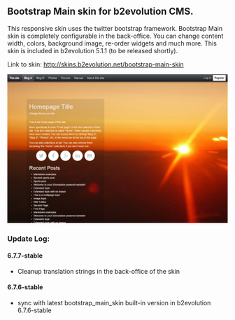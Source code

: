 ## Bootstrap Main skin for b2evolution CMS.

This responsive skin uses the twitter bootstrap framework. Bootstrap Main skin is completely configurable in the back-office. You can change content width, colors, background image, re-order widgets and much more.
This skin is included in b2evolution 5.1.1 (to be released shortly).

Link to skin: http://skins.b2evolution.net/bootstrap-main-skin

<img src="bootstrap-main.png"/>

### Update Log:

#### 6.7.7-stable
- Cleanup translation strings in the back-office of the skin

#### 6.7.6-stable
- sync with latest bootstrap_main_skin built-in version in b2evolution 6.7.6-stable